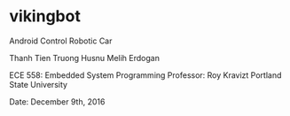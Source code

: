 # vikingbot

Android Control Robotic Car

Thanh Tien Truong
Husnu Melih Erdogan

ECE 558: Embedded System Programming
Professor: Roy Kravizt
Portland State University

Date: December 9th, 2016

